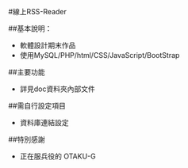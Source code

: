 #線上RSS-Reader

##基本說明：
- 軟體設計期末作品
- 使用MySQL/PHP/html/CSS/JavaScript/BootStrap

##主要功能
- 詳見doc資料夾內部文件

##需自行設定項目
- 資料庫連結設定

##特別感謝
- 正在服兵役的 OTAKU-G
